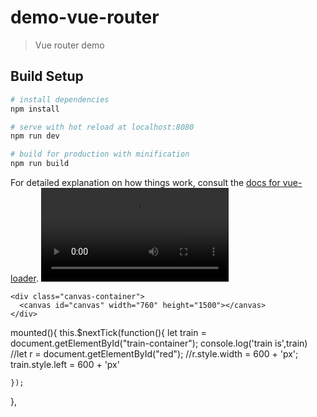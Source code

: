 # demo-vue-router

> Vue router demo

## Build Setup

``` bash
# install dependencies
npm install

# serve with hot reload at localhost:8080
npm run dev

# build for production with minification
npm run build
```

For detailed explanation on how things work, consult the [docs for vue-loader](http://vuejs.github.io/vue-loader).
<video class="vd1" controls="controls" autoplay="autoplay">  
    		 <source src="src/assets/Bye.mp4"  type="video/mp4" /> 
		</video>


<video class="vd1" controls="controls" autoplay="autoplay" style="display:none">  
    		 <source src="src/assets/Bye.mp4"  type="video/mp4" /> 
		</video>
    
    <div class="canvas-container">
      <canvas id="canvas" width="760" height="1500"></canvas>
    </div>

  mounted(){
    this.$nextTick(function(){
      let train = document.getElementById("train-container");
      console.log('train is',train)
      //let r = document.getElementById("red");
      //r.style.width = 600 + 'px';
      train.style.left = 600 + 'px'
      
    });
  },